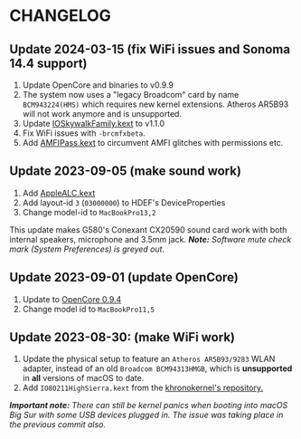 # CHANGELOG

## Update 2024-03-15 (fix WiFi issues and Sonoma 14.4 support)
1. Update OpenCore and binaries to v0.9.9
2. The system now uses a "legacy Broadcom" card by name `BCM943224(HMS)` which requires new kernel extensions. Atheros AR5B93 will not work anymore and is unsupported.
3. Update [IOSkywalkFamily.kext](https://github.com/dortania/OpenCore-Legacy-Patcher/blob/main/payloads/Kexts/Wifi/IOSkywalkFamily-v1.1.0.zip) to v1.1.0
4. Fix WiFi issues with `-brcmfxbeta`.
5. Add [AMFIPass.kext](https://github.com/dortania/OpenCore-Legacy-Patcher/blob/main/payloads/Kexts/Acidanthera/AMFIPass-v1.4.0-RELEASE.zip) to circumvent AMFI glitches with permissions etc.

## Update 2023-09-05 (make sound work)
1. Add [AppleALC.kext](https://github.com/acidanthera/AppleALC)
2. Add layout-id `3` (`03000000`) to HDEF's DeviceProperties
3. Change model-id to `MacBookPro13,2`

This update makes G580's Conexant CX20590 sound card work with both internal speakers, microphone and 3.5mm jack. 
***Note:*** *Software mute check mark (System Preferences) is greyed out.*

## Update 2023-09-01 (update OpenCore)
1. Update to [OpenCore 0.9.4](https://github.com/acidanthera/OpenCorePkg/releases/tag/0.9.4)
2. Change model id to `MacBookPro11,5`

## Update 2023-08-30: (make WiFi work)
1. Update the physical setup to feature an `Atheros AR5B93/9283` WLAN adapter, instead of an old `Broadcom BCM94313HMGB`, which is **unsupported** in **all** versions of macOS to date.
2. Add `IO80211HighSierra.kext` from the  [khronokernel's repository.](https://github.com/khronokernel/IO80211-Patches)

***Important note:*** *There can still be kernel panics when booting into macOS Big Sur with some USB devices plugged in. The issue was taking place in the previous commit also.*